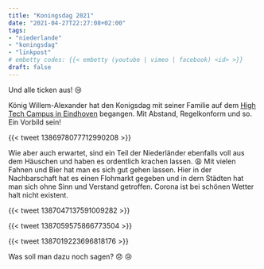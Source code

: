 ```yaml
---
title: "Koningsdag 2021"
date: "2021-04-27T22:27:08+02:00"
tags: 
- "niederlande"
- "koningsdag"
- "linkpost"
# embetty codes: {{< embetty (youtube | vimeo | facebook) <id> >}} 
draft: false
---
```


Und alle ticken aus! :cry:

König Willem-Alexander hat den Konigsdag mit seiner Familie auf dem [High Tech Campus in Eindhoven](https://www.koninklijkhuis.nl/agenda/2021/04/27/koningsdag-2021) begangen. Mit Abstand, Regelkonform und so. Ein Vorbild sein! 

{{< tweet 1386978077712990208 >}}

Wie aber auch erwartet, sind ein Teil der Niederländer ebenfalls voll aus dem Häuschen und haben es ordentlich krachen lassen. :weary: Mit vielen Fahnen und Bier hat man es sich gut gehen lassen. Hier in der Nachbarschaft hat es einen Flohmarkt gegeben und in dern Städten hat man sich ohne Sinn und Verstand getroffen. Corona ist bei schönen Wetter halt nicht existent. 

{{< tweet 1387047137591009282 >}}

{{< tweet 1387059575866773504 >}}

{{< tweet 1387019223696818176 >}}

Was soll man dazu noch sagen? :disappointed: :cry:


<!--more-->
